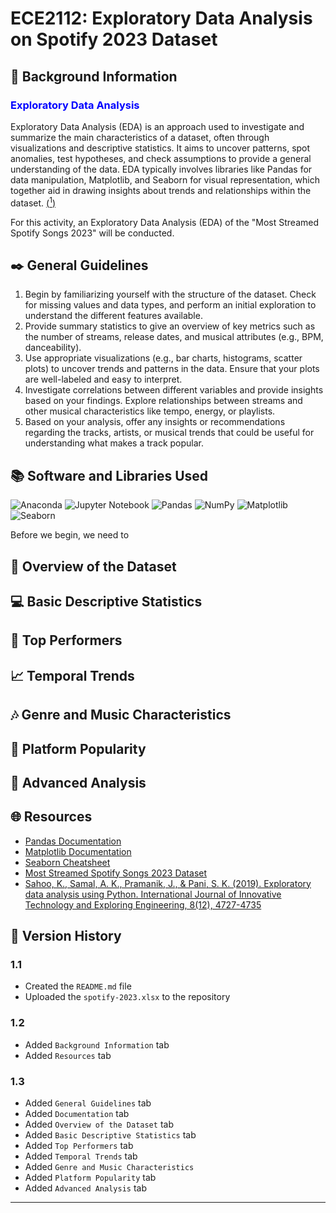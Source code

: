 #  ECE2112: Exploratory Data Analysis on Spotify 2023 Dataset

## 📖 Background Information

### <span style="color:blue"> **Exploratory Data Analysis** </span>
Exploratory Data Analysis (EDA) is an approach used to investigate and summarize the main characteristics of a dataset, often through visualizations and descriptive statistics. It aims to uncover patterns, spot anomalies, test hypotheses, and check assumptions to provide a general understanding of the data. EDA typically involves libraries like Pandas for data manipulation, Matplotlib, and Seaborn for visual representation, which together aid in drawing insights about trends and relationships within the dataset. [(<sup>1</sup>)](#-resources) <br> 

For this activity, an Exploratory Data Analysis (EDA) of the "Most Streamed Spotify Songs 2023" will be conducted.

## ✒️ General Guidelines
1. Begin by familiarizing yourself with the structure of the dataset. Check for missing values and data types, and perform an initial exploration to understand the different features available.
2. Provide summary statistics to give an overview of key metrics such as the number of streams, release dates, and musical attributes (e.g., BPM, danceability).
3. Use appropriate visualizations (e.g., bar charts, histograms, scatter plots) to uncover trends and patterns in the data. Ensure that your plots are well-labeled and easy to interpret.
4. Investigate correlations between different variables and provide insights based on your findings. Explore relationships between streams and other musical characteristics like tempo, energy, or playlists.
5. Based on your analysis, offer any insights or recommendations regarding the tracks, artists, or musical trends that could be useful for understanding what makes a track popular.

## 📚 Software and Libraries Used
![Anaconda](https://img.shields.io/badge/Anaconda-42B029?style=for-the-badge&logo=anaconda&logoColor=white)
![Jupyter Notebook](https://img.shields.io/badge/Jupyter-Notebook-F37626?style=for-the-badge&logo=jupyter&logoColor=white)
![Pandas](https://img.shields.io/badge/Pandas-150458?style=for-the-badge&logo=pandas&logoColor=white)
![NumPy](https://img.shields.io/badge/NumPy-013243?style=for-the-badge&logo=numpy&logoColor=white)
![Matplotlib](https://img.shields.io/badge/Matplotlib-3776AB?style=for-the-badge&logo=python&logoColor=white)
![Seaborn](https://img.shields.io/badge/Seaborn-3776AB?style=for-the-badge&logo=python&logoColor=white)

Before we begin, we need to 




## 📙 Overview of the Dataset 
## 💻 Basic Descriptive Statistics
## 🎤 Top Performers
## 📈 Temporal Trends
## 🎶 Genre and Music Characteristics
## 🌠 Platform Popularity
## 🔎 Advanced Analysis



## 🌐 Resources
- [Pandas Documentation](https://www.datacamp.com/cheat-sheet/pandas-cheat-sheet-for-data-science-in-python)
- [Matplotlib Documentation](https://matplotlib.org/stable/contents.html)
- [Seaborn Cheatsheet](https://www.datacamp.com/cheat-sheet/python-seaborn-cheat-sheet)
- [Most Streamed Spotify Songs 2023 Dataset](https://www.kaggle.com/datasets/nelgiriyewithana/top-spotify-songs-2023)
- [Sahoo, K., Samal, A. K., Pramanik, J., & Pani, S. K. (2019). Exploratory data analysis using Python. International Journal of Innovative Technology and Exploring Engineering, 8(12), 4727-4735](https://www.researchgate.net/profile/Dr-Subhendu-Pani/publication/337146539_IJITEE/links/5dc70b124585151435fb427e/IJITEE.pdf)


## 📜 Version History

### 1.1 
- Created the `README.md` file
- Uploaded the `spotify-2023.xlsx` to the repository

### 1.2 
- Added `Background Information` tab
- Added `Resources` tab

### 1.3
- Added `General Guidelines` tab
- Added `Documentation` tab
- Added `Overview of the Dataset` tab 
- Added `Basic Descriptive Statistics` tab
- Added `Top Performers` tab
- Added `Temporal Trends` tab
- Added `Genre and Music Characteristics`
- Added `Platform Popularity` tab
- Added `Advanced Analysis` tab

---
